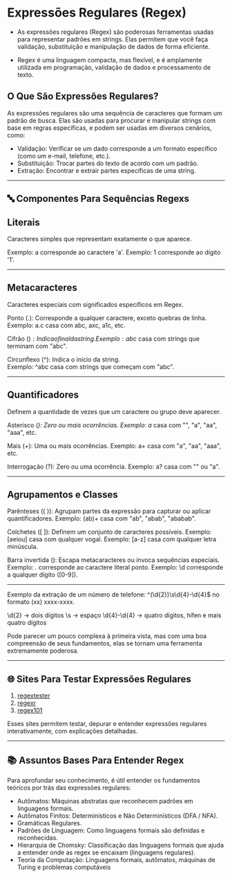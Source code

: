 # Expressões Regulares (Regex)

- As expressões regulares (Regex) são poderosas ferramentas usadas para representar padrões em strings.
  Elas permitem que você faça validação, substituição e manipulação de dados de forma eficiente.

- Regex é uma linguagem compacta, mas flexível, e é amplamente utilizada
  em programação, validação de dados e processamento de texto.

## O Que São Expressões Regulares?

As expressões regulares são uma sequência de caracteres que formam um padrão de busca.
Elas são usadas para procurar e manipular strings com base em regras específicas, e podem
ser usadas em diversos cenários, como:

- Validação: Verificar se um dado corresponde a um formato específico (como um e-mail, telefone, etc.).
- Substituição: Trocar partes do texto de acordo com um padrão.
- Extração: Encontrar e extrair partes específicas de uma string.

---

## 🔤 Componentes Para Sequências Regexs

## Literais

Caracteres simples que representam exatamente o que aparece.

Exemplo: a corresponde ao caractere 'a'.
Exemplo: 1 corresponde ao dígito '1'.

---

## Metacaracteres

Caracteres especiais com significados específicos em Regex.

Ponto (.): Corresponde a qualquer caractere, exceto quebras de linha.  
Exemplo: a.c casa com abc, axc, a1c, etc.

Cifrão ($): Indica o final da string.  
Exemplo: abc$ casa com strings que terminam com "abc".

Circunflexo (^): Indica o início da string.  
Exemplo: ^abc casa com strings que começam com "abc".

---

## Quantificadores

Definem a quantidade de vezes que um caractere ou grupo deve aparecer.

Asterisco (_): Zero ou mais ocorrências.
Exemplo: a_ casa com "", "a", "aa", "aaa", etc.

Mais (+): Uma ou mais ocorrências.
Exemplo: a+ casa com "a", "aa", "aaa", etc.

Interrogação (?): Zero ou uma ocorrência.
Exemplo: a? casa com "" ou "a".

---

## Agrupamentos e Classes

Parênteses (( )): Agrupam partes da expressão para capturar ou aplicar quantificadores.
Exemplo: (ab)+ casa com "ab", "abab", "ababab".

Colchetes ([ ]): Definem um conjunto de caracteres possíveis.
Exemplo: [aeiou] casa com qualquer vogal.
Exemplo: [a-z] casa com qualquer letra minúscula.

Barra invertida (\): Escapa metacaracteres ou invoca sequências especiais.
Exemplo: \. corresponde ao caractere literal ponto.
Exemplo: \d corresponde a qualquer dígito ([0-9]).

---

Exemplo da extração de um número de telefone: ^\(\d{2}\)\s\d{4}-\d{4}$ no formato (xx) xxxx-xxxx.

\d{2} → dois dígitos
\s → espaço
\d{4}-\d{4} → quatro dígitos, hífen e mais quatro dígitos

Pode parecer um pouco complexa à primeira vista, mas com uma boa compreensão
de seus fundamentos, elas se tornam uma ferramenta extremamente poderosa.

---

## 🌐 Sites Para Testar Expressões Regulares

1. [regextester](https://www.regextester.com/)
2. [regexr](https://regexr.com/)
3. [regex101](https://regex101.com/)

Esses sites permitem testar, depurar e entender expressões regulares interativamente, com explicações detalhadas.

---

## 📚 Assuntos Bases Para Entender Regex

Para aprofundar seu conhecimento, é útil entender os fundamentos teóricos por trás das expressões regulares:

- Autômatos: Máquinas abstratas que reconhecem padrões em linguagens formais.
- Autômatos Finitos: Determinísticos e Não Determinísticos (DFA / NFA).
- Gramáticas Regulares.
- Padrões de Linguagem: Como linguagens formais são definidas e reconhecidas.
- Hierarquia de Chomsky: Classificação das linguagens formais que ajuda a entender onde as regex
  se encaixam (linguagens regulares).
- Teoria da Computação: Linguagens formais, autômatos, máquinas de Turing e problemas computáveis
